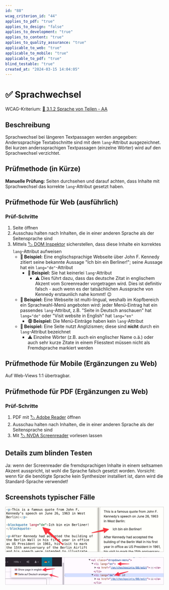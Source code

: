 ```yaml
---
id: "88"
wcag_criterion_id: "44"
applies_to_pdf: "true"
applies_to_design: "false"
applies_to_development: "true"
applies_to_content: "true"
applies_to_quality_assurance: "true"
applicable_to_web: "true"
applicable_to_mobile: "true"
applicable_to_pdf: "true"
blind_testable: "true"
created_at: "2024-03-15 14:04:05"
---
```


# ✅ Sprachwechsel

WCAG-Kriterium: [📜 3.1.2 Sprache von Teilen - AA](..)

## Beschreibung

Sprachwechsel bei längeren Textpassagen werden angegeben: Anderssprachige Textabschnitte sind mit dem `lang`-Attribut ausgezeichnet. Bei kurzen anderssprachigen Textpassagen (einzelne Wörter) wird auf den Sprachwechsel verzichtet.

## Prüfmethode (in Kürze)

**Manuelle Prüfung:** Seiten durchsehen und darauf achten, dass Inhalte mit Sprachwechsel das korrekte `lang`-Attribut gesetzt haben.

## Prüfmethode für Web (ausführlich)

### Prüf-Schritte

1. Seite öffnen
1. Ausschau halten nach Inhalten, die in einer anderen Sprache als der Seitensprache sind
1. Mittels [🏷️ DOM Inspektor](/de/tags/dom-inspektor) sicherstellen, dass diese Inhalte ein korrektes `lang`-Attribut aufweisen
    - **🙂 Beispiel:** Eine englischsprachige Webseite über John F. Kennedy zitiert seine bekannte Aussage "Ich bin ein Berliner!"; seine Aussage hat ein `lang="de"`-Attribut
        - **🙂 Beispiel:** Sie hat keinerlei `lang`-Attribut
            - ⚠️ Dies führt dazu, dass das deutsche Zitat in englischem Akzent vom Screenreader vorgetragen wird. Dies ist definitiv falsch - auch wenn es der tatsächlichen Aussprache von Kennedy erstaunlich nahe kommt! 😉
    - **🙂 Beispiel:** Eine Webseite ist multi-lingual, weshalb im Kopfbereich ein Sprachwahl-Menü angeboten wird: jeder Menü-Eintrag hat ein passendes `lang`-Attribut, z.B. "Seite in Deutsch anschauen" hat `lang="de"` oder "Visit website in English" hat `lang="en"`
        - **😡 Beispiel:** Die Menü-Einträge haben kein `lang`-Attribut
    - **🙂 Beispiel:** Eine Seite nutzt Anglizismen; diese sind **nicht** durch ein `lang`-Attribut bezeichnet
        - ⚠️ Einzelne Wörter (z.B. auch ein englischer Name o.ä.) oder auch sehr kurze Zitate in einem Fliesstext müssen nicht als Fremdsprache markiert werden

## Prüfmethode für Mobile (Ergänzungen zu Web)

Auf Web-Views 1:1 übertragbar.

## Prüfmethode für PDF (Ergänzungen zu Web)

### Prüf-Schritte
1. PDF mit [🏷️ Adobe Reader](/de/tags/adobe-reader) öffnen
1. Ausschau halten nach Inhalten, die in einer anderen Sprache als der Seitensprache sind
1. Mit [🏷️ NVDA Screenreader](/de/tags/nvda-screenreader) vorlesen lassen

## Details zum blinden Testen

Ja: wenn der Screenreader die fremdsprachigen Inhalte in einem seltsamen Akzent ausspricht, ist wohl die Sprache falsch gesetzt worden. Vorsicht: wenn für die benötigte Sprache kein Synthesizer installiert ist, dann wird die Standard-Sprache verwendet!

## Screenshots typischer Fälle

![Ein BLOCKQUOTE-Zitat in einer anderen Sprache](images/ein-blockquote-zitat-in-einer-anderen-sprache.png)

![Ein Sprachwechsler in verschiedenen Sprachen](images/ein-sprachwechsler-in-verschiedenen-sprachen.png)